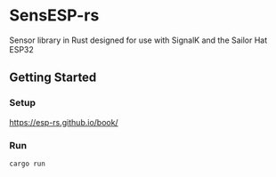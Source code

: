 # SensESP-rs

Sensor library in Rust designed for use with SignalK and the Sailor Hat ESP32

## Getting Started

### Setup
https://esp-rs.github.io/book/

### Run
`cargo run`
